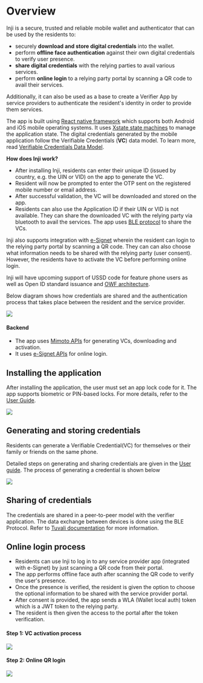 # Overview

Inji is a secure, trusted and reliable mobile wallet and authenticator that can be used by the residents to:

* securely **download and store digital credentials** into the wallet.
* perform **offline face authentication** against their own digital credentials to verify user presence.
* **share digital credentials** with the relying parties to avail various services.
* perform **online login** to a relying party portal by scanning a QR code to avail their services.

Additionally, it can also be used as a base to create a Verifier App by service providers to authenticate the resident's identity in order to provide them services.

The app is built using [React native framework](https://reactnative.dev/) which supports both Android and iOS mobile operating systems. It uses [Xstate state machines](https://xstate.js.org/docs/) to manage the application state. The digital credentials generated by the mobile application follow the Verifiable Credentials (**VC**) data model. To learn more, read [Verifiable Credentials Data Model](https://www.w3.org/TR/vc-data-model/).

**How does Inji work?**

* After installing Inji, residents can enter their unique ID (issued by country, e.g. the UIN or VID) on the app to generate the VC.
* Resident will now be prompted to enter the OTP sent on the registered mobile number or email address.
* After successful validation, the VC will be downloaded and stored on the app.
* Residents can also use the Application ID if their UIN or VID is not available. They can share the downloaded VC with the relying party via bluetooth to avail the services. The app uses [BLE protocol](https://www.bluetooth.org/docman/handlers/downloaddoc.ashx?doc_id=441541) to share the VCs.

Inji also supports integration with [e-Signet](https://docs.esignet.io/) wherein the resident can login to the relying party portal by scanning a QR code. They can can also choose what information needs to be shared with the relying party (user consent). However, the residents have to activate the VC before performing online login.

Inji will have upcoming support of USSD code for feature phone users as well as Open ID standard issuance and [OWF architecture](https://github.com/openwallet-foundation).

Below diagram shows how credentials are shared and the authentication process that takes place between the resident and the service provider.

![](\_images/inji-integration-page2.png)

#### Backend

* The app uses [Mimoto APIs](https://mosip.stoplight.io/docs/mimoto) for generating VCs, downloading and activation.
* It uses [e-Signet APIs](https://mosip.stoplight.io/docs/identity-provider) for online login.

## Installing the application

After installing the application, the user must set an app lock code for it. The app supports biometric or PIN-based locks. For more details, refer to the [User Guide](https://docs.mosip.io/1.2.0/modules/mobile-application/inji-mobile-app-beta).

![](\_images/inji\_first\_launch.png)

## Generating and storing credentials

Residents can generate a Verifiable Credential(VC) for themselves or their family or friends on the same phone.

Detailed steps on generating and sharing credentials are given in the [User guide](https://docs.mosip.io/1.2.0/modules/inji-user-guide). The process of generating a credential is shown below

![](\_images/generate\_and\_store\_cred.png)

## Sharing of credentials

The credentials are shared in a peer-to-peer model with the verifier application. The data exchange between devices is done using the BLE Protocol. Refer to [Tuvali documentation](https://docs.mosip.io/inji/tuvali) for more information.

## Online login process

* Residents can use Inji to log in to any service provider app (integrated with e-Signet) by just scanning a QR code from their portal.
* The app performs offline face auth after scanning the QR code to verify the user's presence.
* Once the presence is verified, the resident is given the option to choose the optional information to be shared with the service provider portal.
* After consent is provided, the app sends a WLA (Wallet local auth) token which is a JWT token to the relying party.
* The resident is then given the access to the portal after the token verification.

#### Step 1: VC activation process

![](\_images/vc\_activation.png)

#### Step 2: Online QR login

![](\_images/online\_qr\_login.png)



